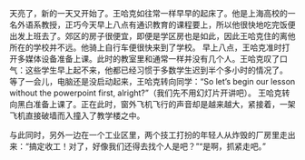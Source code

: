 天亮了，新的一天又开始了。王哈克如往常一样早早的起床了。他是上海高校的一名外语系教授，正巧今天早上八点有通识教育的课程要上，所以他很快地吃完饭便出发上班去了。郊区的房子很便宜，即便是学区房也是如此，因此王哈克住的离他所在的学校并不远。他骑上自行车便很快来到了学校。
早上八点，王哈克准时打开多媒体设备准备上课。此时的教室里和通常一样并没有几个人。王哈克叹了口气：这些学生早上起不来，他都已经习惯于多数学生迟到半个多小时的情况了。
等了一会儿，电脑还是没启动起来，王哈克转向同学：“So let’s begin our lesson without the powerpoint first, alright?”（我们先不用幻灯片开讲吧）。
王哈克转向黑白准备上课了。正在此时，窗外飞机飞行的声音却是越来越大，紧接着，一架飞机直接破墙而入撞入了教学楼之中。

与此同时，另外一边在一个工业区里，两个技工打扮的年轻人从炸毁的厂房里走出来：“搞定收工！对了，好像我们还得去找个人是吧？”“是啊，抓紧走吧。”